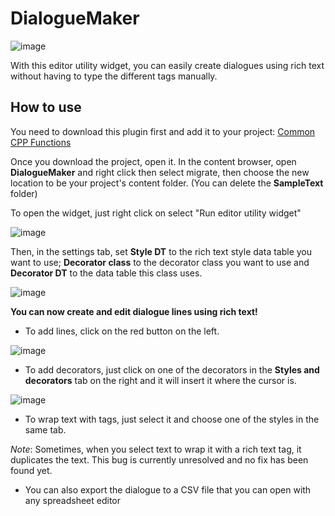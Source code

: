 # DialogueMaker

![image](https://user-images.githubusercontent.com/122630849/227525138-cf281a08-d5e3-4d11-916d-926ffd221d5b.png)

With this editor utility widget, you can easily create dialogues using rich text without having to type the different tags manually.

## How to use
You need to download this plugin first and add it to your project: [Common CPP Functions](https://github.com/MonsieurDupont/CommonCPPFunctions)

Once you download the project, open it. In the content browser, open **DialogueMaker** and right click then select migrate, then choose the new location to be your project's content folder. (You can delete the **SampleText** folder)

To open the widget, just right click on select "Run editor utility widget" 

![image](https://user-images.githubusercontent.com/122630849/227525774-35b41c56-9563-46c2-94bc-85dbe35b3024.png)

Then, in the settings tab, set **Style DT** to the rich text style data table you want to use; **Decorator class** to the decorator class you want to use and **Decorator DT** to the data table this class uses.

![image](https://user-images.githubusercontent.com/122630849/227526840-1775807b-3afb-4446-b9e8-482992694055.png)

**You can now create and edit dialogue lines using rich text!**

- To add lines, click on the red button on the left.

![image](https://user-images.githubusercontent.com/122630849/227527143-57eb2b8e-3279-4e4f-b472-936eb84aaa78.png)

- To add decorators, just click on one of the decorators in the **Styles and decorators** tab on the right and it will insert it where the cursor is.

![image](https://user-images.githubusercontent.com/122630849/227527440-6887092a-a6e7-4060-b148-488b8dc91e71.png)

- To wrap text with tags, just select it and choose one of the styles in the same tab.

*Note*: Sometimes, when you select text to wrap it with a rich text tag, it duplicates the text. This bug is currently unresolved and no fix has been found yet.
 
- You can also export the dialogue to a CSV file that you can open with any spreadsheet editor
